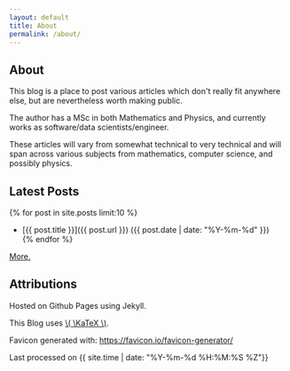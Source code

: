 ```yaml
---
layout: default
title: About
permalink: /about/
---
```


## About

This blog is a place to post various articles which don't really fit anywhere else, but are nevertheless worth making public.

The author has a MSc in both Mathematics and Physics, and currently works as software/data scientists/engineer. 

These articles will vary from somewhat technical to very technical and will span across various subjects from mathematics, computer science, and possibly physics. 

## Latest Posts

{% for post in site.posts limit:10 %}
- [{{ post.title }}]({{ post.url }}) ({{ post.date | date: "%Y-%m-%d" }})  
{% endfor %}

[More.](/posts)

## Attributions

Hosted on Github Pages using Jekyll.

This Blog uses [\\( \KaTeX \\)](https://katex.org/).

Favicon generated with: <https://favicon.io/favicon-generator/>

<footer markdown="1">
Last processed on {{ site.time | date: "%Y-%m-%d %H:%M:%S %Z"}}
</footer>